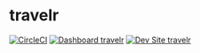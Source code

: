 # travelr

[![CircleCI](https://circleci.com/gh/amklose/travelr.svg?style=shield)](https://circleci.com/gh/amklose/travelr)
[![Dashboard travelr](https://img.shields.io/badge/dashboard-travelr-yellow.svg)](https://dashboard.pantheon.io/sites/d7fe6e87-a06c-400a-8666-cd0a516058c0#dev/code)
[![Dev Site travelr](https://img.shields.io/badge/site-travelr-blue.svg)](http://dev-travelr.pantheonsite.io/)